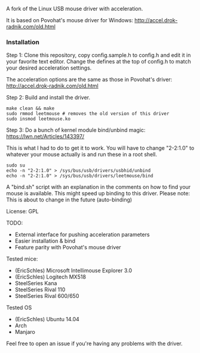 A fork of the Linux USB mouse driver with acceleration.

It is based on Povohat's mouse driver for Windows: http://accel.drok-radnik.com/old.html

### Installation

Step 1: Clone this repository, copy config.sample.h to config.h and edit it in your favorite text editor. Change the defines at the top of config.h to match your desired acceleration settings.

The acceleration options are the same as those in Povohat's driver:
http://accel.drok-radnik.com/old.html

Step 2: Build and install the driver.
```
make clean && make
sudo rmmod leetmouse # removes the old version of this driver
sudo insmod leetmouse.ko
```

Step 3: Do a bunch of kernel module bind/unbind magic: https://lwn.net/Articles/143397/

This is what I had to do to get it to work. You will have to change "2-2:1.0" to whatever your mouse actually is and run these in a root shell.
```
sudo su
echo -n "2-2:1.0" > /sys/bus/usb/drivers/usbhid/unbind
echo -n "2-2:1.0" > /sys/bus/usb/drivers/leetmouse/bind
```
A "bind.sh" script with an explanation in the comments on how to find your mouse is available. This might speed up binding to this driver.
Please note: This is about to change in the future (auto-binding)

License: GPL

TODO:
* External interface for pushing acceleration parameters
* Easier installation & bind
* Feature parity with Povohat's mouse driver

Tested mice:
* (EricSchles) Microsoft Intellimouse Explorer 3.0
* (EricSchles) Logitech MX518
* SteelSeries Kana
* SteelSeries Rival 110
* SteelSeries Rival 600/650

Tested OS
* (EricSchles) Ubuntu 14.04
* Arch
* Manjaro

Feel free to open an issue if you're having any problems with the driver.
